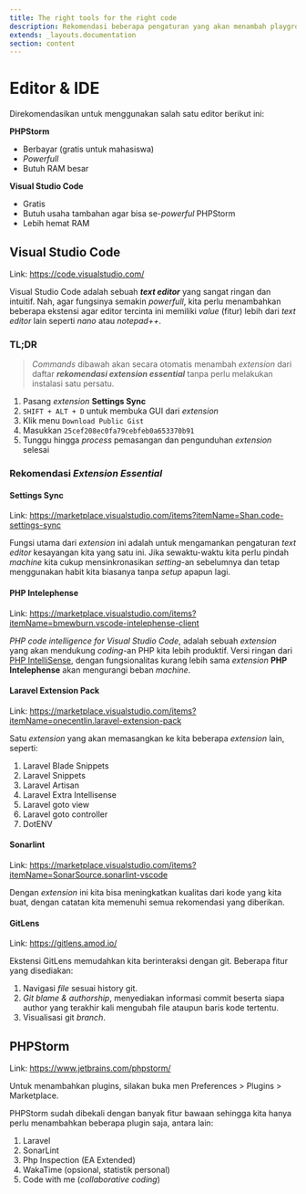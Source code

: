 ```yaml
---
title: The right tools for the right code
description: Rekomendasi beberapa pengaturan yang akan menambah playground anda menarik.
extends: _layouts.documentation
section: content
---
```

# Editor & IDE

Direkomendasikan untuk menggunakan salah satu editor berikut ini:

**PHPStorm**

- Berbayar (gratis untuk mahasiswa)
- *Powerfull*
- Butuh RAM besar

**Visual Studio Code**

- Gratis
- Butuh usaha tambahan agar bisa se-*powerful* PHPStorm
- Lebih hemat RAM

## Visual Studio Code

Link: https://code.visualstudio.com/

Visual Studio Code adalah sebuah ***text editor*** yang sangat ringan dan intuitif. Nah, agar fungsinya semakin *powerfull*, kita perlu menambahkan beberapa ekstensi agar editor tercinta ini memiliki *value* (fitur) lebih dari *text editor* lain seperti *nano* atau *notepad++*.

### TL;DR

> *Commands* dibawah akan secara otomatis menambah *extension* dari daftar ***rekomendasi extension essential*** tanpa perlu melakukan instalasi satu persatu.

1. Pasang *extension* **Settings Sync**
1. `SHIFT + ALT + D` untuk membuka GUI dari *extension*
1. Klik menu `Download Public Gist`
1. Masukkan `25cef208ec0fa79cebfeb0a653370b91`
1. Tunggu hingga *process* pemasangan dan pengunduhan *extension* selesai

### Rekomendasi *Extension Essential*

#### Settings Sync

Link: https://marketplace.visualstudio.com/items?itemName=Shan.code-settings-sync

Fungsi utama dari *extension* ini adalah untuk mengamankan pengaturan *text editor* kesayangan kita yang satu ini. Jika sewaktu-waktu kita perlu pindah *machine* kita cukup mensinkronasikan *setting*-an sebelumnya dan tetap menggunakan habit kita biasanya tanpa *setup* apapun lagi.

#### PHP Intelephense

Link: https://marketplace.visualstudio.com/items?itemName=bmewburn.vscode-intelephense-client

*PHP code intelligence for Visual Studio Code*, adalah sebuah *extension* yang akan mendukung *coding*-an PHP kita lebih produktif. Versi ringan dari [PHP IntelliSense](https://marketplace.visualstudio.com/items?itemName=felixfbecker.php-intellisense), dengan fungsionalitas kurang lebih sama *extension* **PHP Intelephense** akan mengurangi beban *machine*.

#### Laravel Extension Pack

Link: https://marketplace.visualstudio.com/items?itemName=onecentlin.laravel-extension-pack

Satu *extension* yang akan memasangkan ke kita beberapa *extension* lain, seperti:
1. Laravel Blade Snippets
1. Laravel Snippets
1. Laravel Artisan
1. Laravel Extra Intellisense
1. Laravel goto view
1. Laravel goto controller
1. DotENV

#### Sonarlint

Link: https://marketplace.visualstudio.com/items?itemName=SonarSource.sonarlint-vscode

Dengan *extension* ini kita bisa meningkatkan kualitas dari kode yang kita buat, dengan catatan kita memenuhi semua rekomendasi yang diberikan.

#### GitLens
Link: https://gitlens.amod.io/

Ekstensi GitLens memudahkan kita berinteraksi dengan git. Beberapa fitur yang disediakan:
1. Navigasi _file_ sesuai history git.
2. _Git blame & authorship_, menyediakan informasi commit beserta siapa author yang terakhir kali mengubah file ataupun baris kode tertentu.
3. Visualisasi git _branch_.

## PHPStorm

Link: https://www.jetbrains.com/phpstorm/

Untuk menambahkan plugins, silakan buka men Preferences > Plugins > Marketplace.

PHPStorm sudah dibekali dengan banyak fitur bawaan sehingga kita hanya perlu menambahkan beberapa plugin saja, antara lain:
1. Laravel
2. SonarLint
3. Php Inspection (EA Extended)
4. WakaTime (opsional, statistik personal)
5. Code with me (_collaborative coding_)

